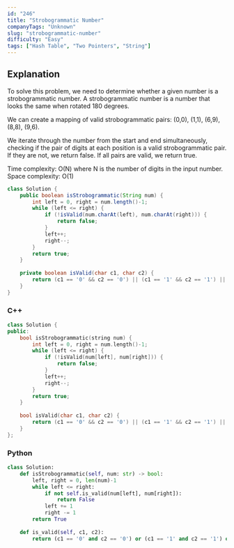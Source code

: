 ```yaml
---
id: "246"
title: "Strobogrammatic Number"
companyTags: "Unknown"
slug: "strobogrammatic-number"
difficulty: "Easy"
tags: ["Hash Table", "Two Pointers", "String"]
---
```


## Explanation

To solve this problem, we need to determine whether a given number is a strobogrammatic number. A strobogrammatic number is a number that looks the same when rotated 180 degrees.

We can create a mapping of valid strobogrammatic pairs: (0,0), (1,1), (6,9), (8,8), (9,6).

We iterate through the number from the start and end simultaneously, checking if the pair of digits at each position is a valid strobogrammatic pair. If they are not, we return false. If all pairs are valid, we return true.

Time complexity: O(N) where N is the number of digits in the input number.
Space complexity: O(1)
```java
class Solution {
    public boolean isStrobogrammatic(String num) {
        int left = 0, right = num.length()-1;
        while (left <= right) {
            if (!isValid(num.charAt(left), num.charAt(right))) {
                return false;
            }
            left++;
            right--;
        }
        return true;
    }
    
    private boolean isValid(char c1, char c2) {
        return (c1 == '0' && c2 == '0') || (c1 == '1' && c2 == '1') || (c1 == '6' && c2 == '9') || (c1 == '8' && c2 == '8') || (c1 == '9' && c2 == '6');
    }
}
```

### C++
```cpp
class Solution {
public:
    bool isStrobogrammatic(string num) {
        int left = 0, right = num.length()-1;
        while (left <= right) {
            if (!isValid(num[left], num[right])) {
                return false;
            }
            left++;
            right--;
        }
        return true;
    }
    
    bool isValid(char c1, char c2) {
        return (c1 == '0' && c2 == '0') || (c1 == '1' && c2 == '1') || (c1 == '6' && c2 == '9') || (c1 == '8' && c2 == '8') || (c1 == '9' && c2 == '6');
    }
};
```

### Python
```python
class Solution:
    def isStrobogrammatic(self, num: str) -> bool:
        left, right = 0, len(num)-1
        while left <= right:
            if not self.is_valid(num[left], num[right]):
                return False
            left += 1
            right -= 1
        return True
    
    def is_valid(self, c1, c2):
        return (c1 == '0' and c2 == '0') or (c1 == '1' and c2 == '1') or (c1 == '6' and c2 == '9') or (c1 == '8' and c2 == '8') or (c1 == '9' and c2 == '6')
```
